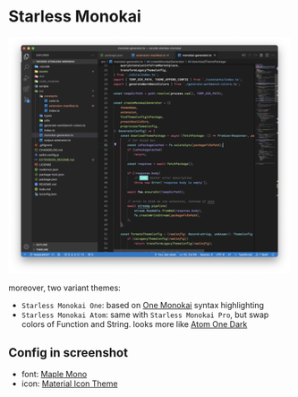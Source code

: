 # Starless Monokai

![](./assets/screenshot-1.png)

moreover, two variant themes:
- `Starless Monokai One`: based on [One Monokai](https://marketplace.visualstudio.com/items?itemName=azemoh.one-monokai) syntax highlighting
- `Starless Monokai Atom`: same with `Starless Monokai Pro`, but swap colors of Function and String. looks more like [Atom One Dark](https://marketplace.visualstudio.com/items?itemName=akamud.vscode-theme-onedark)

## Config in screenshot
- font: [Maple Mono](https://github.com/subframe7536/Maple-font)
- icon: [Material Icon Theme](https://marketplace.visualstudio.com/items?itemName=PKief.material-icon-theme)
